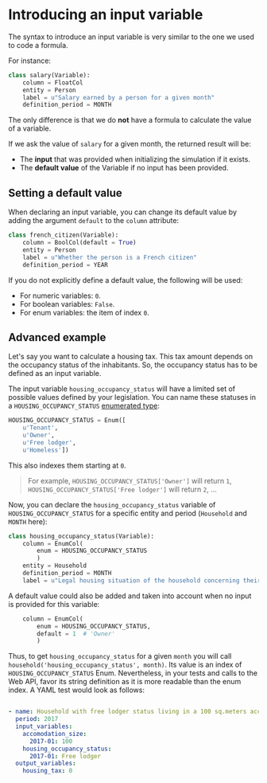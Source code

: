 # Introducing an input variable

The syntax to introduce an input variable is very similar to the one we used to code a formula.

For instance:

```py
class salary(Variable):
    column = FloatCol
    entity = Person
    label = u"Salary earned by a person for a given month"
    definition_period = MONTH
```


The only difference is that we do **not** have a formula to calculate the value of a variable.

If we ask the value of `salary` for a given month, the returned result will be:
* The **input** that was provided when initializing the simulation if it exists.
* The **default value** of the Variable if no input has been provided.

## Setting a default value

When declaring an input variable, you can change its default value by adding the argument `default` to the `column` attribute:

```py
class french_citizen(Variable):
    column = BoolCol(default = True)
    entity = Person
    label = u"Whether the person is a French citizen"
    definition_period = YEAR
```

If you do not explicitly define a default value, the following will be used:

- For numeric variables: `0`.
- For boolean variables: `False`.
- For enum variables: the item of index `0`.

## Advanced example

Let's say you want to calculate a housing tax. This tax amount depends on the occupancy status of the inhabitants. 
So, the occupancy status has to be defined as an input variable.  

The input variable `housing_occupancy_status` will have a limited set of possible values defined by your legislation. You can name these statuses in a `HOUSING_OCCUPANCY_STATUS` [enumerated type](https://en.wikipedia.org/wiki/Enumerated_type):

```py
HOUSING_OCCUPANCY_STATUS = Enum([
    u'Tenant',
    u'Owner',
    u'Free lodger',
    u'Homeless'])
```

This also indexes them starting at `0`.
> For example, `HOUSING_OCCUPANCY_STATUS['Owner']` will return `1`, `HOUSING_OCCUPANCY_STATUS['Free lodger']` will return `2`, ...

Now, you can declare the `housing_occupancy_status` variable of `HOUSING_OCCUPANCY_STATUS` for a specific entity and period (`Household` and `MONTH` here):

```py
class housing_occupancy_status(Variable):
    column = EnumCol(
        enum = HOUSING_OCCUPANCY_STATUS
        )
    entity = Household
    definition_period = MONTH
    label = u"Legal housing situation of the household concerning their main residence"
```

A default value could also be added and taken into account when no input is provided for this variable:
```py
    column = EnumCol(
        enum = HOUSING_OCCUPANCY_STATUS,
        default = 1  # 'Owner'
        )
```

Thus, to get `housing_occupancy_status` for a given `month` you will call `household('housing_occupancy_status', month)`. Its value is an index of `HOUSING_OCCUPANCY_STATUS` Enum.
Nevertheless, in your tests and calls to the Web API, favor its string definition as it is more readable than the enum index. A YAML test would look as follows:

```yaml

- name: Household with free lodger status living in a 100 sq.meters accomodation
  period: 2017
  input_variables:
    accomodation_size:
      2017-01: 100
    housing_occupancy_status:
      2017-01: Free lodger
  output_variables:
    housing_tax: 0
```
